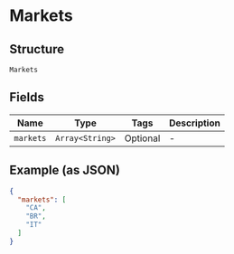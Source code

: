 
# Markets

## Structure

`Markets`

## Fields

| Name | Type | Tags | Description |
|  --- | --- | --- | --- |
| `markets` | `Array<String>` | Optional | - |

## Example (as JSON)

```json
{
  "markets": [
    "CA",
    "BR",
    "IT"
  ]
}
```

